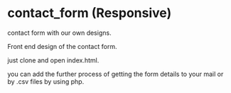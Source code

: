 # contact_form (Responsive)
contact form with our own designs. 

Front end design of the contact form.

just clone and open index.html.

you can add the further process of getting the form details to your mail or by .csv files by using php.
